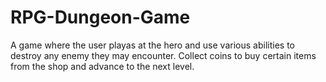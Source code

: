 # RPG-Dungeon-Game
A game where the user playas at the hero and use various abilities to destroy any enemy they may encounter. Collect coins to buy certain items from the shop and advance to the next level.
